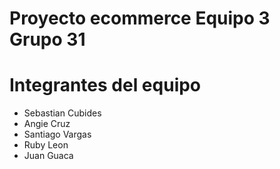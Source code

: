 # Proyecto ecommerce Equipo 3 Grupo 31

# Integrantes del equipo

- Sebastian Cubides
- Angie Cruz
- Santiago Vargas
- Ruby Leon
- Juan Guaca
